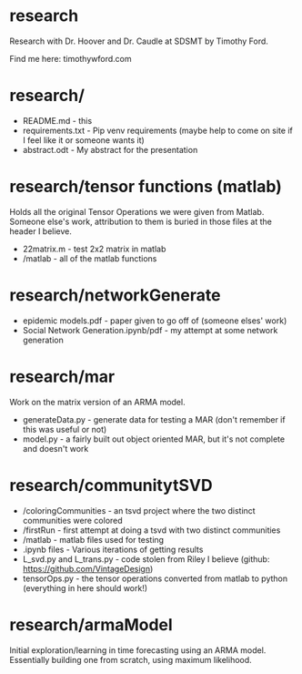 # research
Research with Dr. Hoover and Dr. Caudle at SDSMT by Timothy Ford.

Find me here: timothywford.com

# research/

* README.md - this
* requirements.txt - Pip venv requirements (maybe help to come on site if I feel like it or someone wants it)
* abstract.odt - My abstract for the presentation

# research/tensor functions (matlab)

Holds all the original Tensor Operations we were given from Matlab. Someone else's work, attribution to them is buried in those files at the header I believe.

* 22matrix.m - test 2x2 matrix in matlab
* /matlab - all of the matlab functions

# research/networkGenerate

* epidemic models.pdf - paper given to go off of (someone elses' work)
* Social Network Generation.ipynb/pdf - my attempt at some network generation

# research/mar

Work on the matrix version of an ARMA model.

* generateData.py - generate data for testing a MAR (don't remember if this was useful or not)
* model.py - a fairly built out object oriented MAR, but it's not complete and doesn't work

# research/communitytSVD

* /coloringCommunities - an tsvd project where the two distinct communities were colored
* /firstRun - first attempt at doing a tsvd with two distinct communities
* /matlab - matlab files used for testing
* .ipynb files - Various iterations of getting results
* L_svd.py and L_trans.py - code stolen from Riley I believe (github: https://github.com/VintageDesign)
* tensorOps.py - the tensor operations converted from matlab to python (everything in here should work!)

# research/armaModel

Initial exploration/learning in time forecasting using an ARMA model. Essentially building one from scratch, using maximum likelihood.


